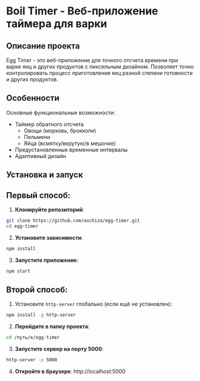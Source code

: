 # Boil Timer - Веб-приложение таймера для варки 

## Описание проекта

Egg Timer - это веб-приложение для точного отсчета времени при варке яиц 
и других продуктов с пиксельным дизайном. 
Позволяет точно контролировать процесс приготовления 
яиц разной степени готовности и других продуктов.

## Особенности
Основные функциональные возможности: 
- Таймер обратного отсчета 
  -  Овощи (морковь, брокколи)
  -  Пельмени
  -  Яйца (всмятку/вкрутую/в мешочке)
- Предустановленные временные интервалы 
- Адаптивный дизайн

## Установка и запуск
## Первый способ:
1. **Клонируйте репозиторий**:
```bash
git clone https://github.com/aochiza/egg-timer.git
cd egg-timer
```
2. **Установите зависимости**:
```bash
npm install
```
3. **Запустите приложение**:
```bash
npm start
```
## Второй способ:
1. Установите `http-server` глобально (если ещё не установлен):
```bash
npm install -g http-server
```
2. **Перейдите в папку проекта**:
```bash
cd /путь/к/egg-timer
```
3. **Запустите сервер на порту 5000**:
```bash
http-server -p 5000
```
4. **Откройте в браузере**:
http://localhost:5000